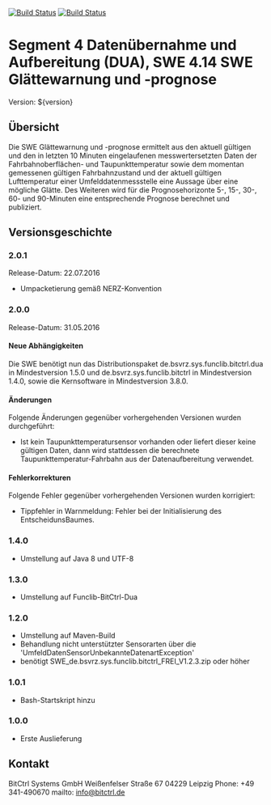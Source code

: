 [![Build Status](https://travis-ci.org/bitctrl/de.bsvrz.dua.progglaette.svg?branch=master)](https://travis-ci.org/bitctrl/de.bsvrz.dua.progglaette)
[![Build Status](https://api.bintray.com/packages/bitctrl/maven/de.bsvrz.dua.progglaette/images/download.svg)](https://bintray.com/bitctrl/maven/de.bsvrz.dua.progglaette)

# Segment 4 Datenübernahme und Aufbereitung (DUA), SWE 4.14 SWE Glättewarnung und -prognose

Version: ${version}

## Übersicht

Die SWE Glättewarnung und -prognose ermittelt aus den aktuell gültigen und den 
in letzten 10 Minuten eingelaufenen messwertersetzten Daten der Fahrbahnoberflächen-
und Taupunkttemperatur sowie dem momentan gemessenen gültigen Fahrbahnzustand und der
aktuell gültigen Lufttemperatur einer Umfelddatenmessstelle eine Aussage über eine
mögliche Glätte. Des Weiteren wird für die Prognosehorizonte 5-, 15-, 30-, 60- und
90-Minuten eine entsprechende Prognose berechnet und publiziert.

## Versionsgeschichte

### 2.0.1

Release-Datum: 22.07.2016

- Umpacketierung gemäß NERZ-Konvention

### 2.0.0

Release-Datum: 31.05.2016

#### Neue Abhängigkeiten

Die SWE benötigt nun das Distributionspaket de.bsvrz.sys.funclib.bitctrl.dua
in Mindestversion 1.5.0 und de.bsvrz.sys.funclib.bitctrl in Mindestversion 1.4.0,
sowie die Kernsoftware in Mindestversion 3.8.0.

#### Änderungen

Folgende Änderungen gegenüber vorhergehenden Versionen wurden durchgeführt:

- Ist kein Taupunkttemperatursensor vorhanden oder liefert dieser keine gültigen
  Daten, dann wird stattdessen die berechnete Taupunkttemperatur-Fahrbahn aus
  der Datenaufbereitung verwendet.

#### Fehlerkorrekturen

Folgende Fehler gegenüber vorhergehenden Versionen wurden korrigiert:

- Tippfehler in Warnmeldung: Fehler bei der Initialisierung des EntscheidunsBaumes.

### 1.4.0

- Umstellung auf Java 8 und UTF-8

### 1.3.0

- Umstellung auf Funclib-BitCtrl-Dua

### 1.2.0

- Umstellung auf Maven-Build
- Behandlung nicht unterstützter Sensorarten über die 'UmfeldDatenSensorUnbekannteDatenartException'
- benötigt SWE_de.bsvrz.sys.funclib.bitctrl_FREI_V1.2.3.zip oder höher 

### 1.0.1

- Bash-Startskript hinzu

### 1.0.0

- Erste Auslieferung
  
## Kontakt

BitCtrl Systems GmbH
Weißenfelser Straße 67
04229 Leipzig
Phone: +49 341-490670
mailto: info@bitctrl.de
